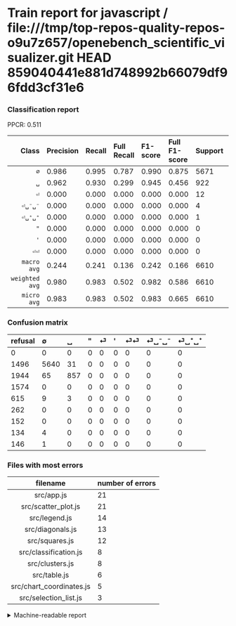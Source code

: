 # Train report for javascript / file:///tmp/top-repos-quality-repos-o9u7z657/openebench_scientific_visualizer.git HEAD 859040441e881d748992b66079df96fdd3cf31e6

### Classification report

PPCR: 0.511

| Class | Precision | Recall | Full Recall | F1-score | Full F1-score | Support | Full Support | PPCR |
|------:|:----------|:-------|:------------|:---------|:---------|:--------|:-------------|:-----|
| `∅` | 0.986| 0.995| 0.787| 0.990| 0.875| 5671| 7167| 0.791 |
| `␣` | 0.962| 0.930| 0.299| 0.945| 0.456| 922| 2866| 0.322 |
| `⏎` | 0.000| 0.000| 0.000| 0.000| 0.000| 12| 627| 0.019 |
| `⏎␣⁻␣⁻` | 0.000| 0.000| 0.000| 0.000| 0.000| 4| 138| 0.029 |
| `⏎␣⁺␣⁺` | 0.000| 0.000| 0.000| 0.000| 0.000| 1| 147| 0.007 |
| `"` | 0.000| 0.000| 0.000| 0.000| 0.000| 0| 1574| 0.000 |
| `'` | 0.000| 0.000| 0.000| 0.000| 0.000| 0| 262| 0.000 |
| `⏎⏎` | 0.000| 0.000| 0.000| 0.000| 0.000| 0| 152| 0.000 |
| `macro avg` | 0.244| 0.241| 0.136| 0.242| 0.166| 6610| 12933| 0.511 |
| `weighted avg` | 0.980| 0.983| 0.502| 0.982| 0.586| 6610| 12933| 0.511 |
| `micro avg` | 0.983| 0.983| 0.502| 0.983| 0.665| 6610| 12933| 0.511 |

### Confusion matrix

|refusal|  ∅| ␣| "| ⏎| '| ⏎⏎| ⏎␣⁻␣⁻| ⏎␣⁺␣⁺| 
|:---|:---|:---|:---|:---|:---|:---|:---|:---|
|0 |0 |0 |0 |0 |0 |0 |0 |0 |
|1496 |5640 |31 |0 |0 |0 |0 |0 |0 |
|1944 |65 |857 |0 |0 |0 |0 |0 |0 |
|1574 |0 |0 |0 |0 |0 |0 |0 |0 |
|615 |9 |3 |0 |0 |0 |0 |0 |0 |
|262 |0 |0 |0 |0 |0 |0 |0 |0 |
|152 |0 |0 |0 |0 |0 |0 |0 |0 |
|134 |4 |0 |0 |0 |0 |0 |0 |0 |
|146 |1 |0 |0 |0 |0 |0 |0 |0 |

### Files with most errors

| filename | number of errors|
|:----:|:-----|
| src/app.js | 21 |
| src/scatter_plot.js | 21 |
| src/legend.js | 14 |
| src/diagonals.js | 13 |
| src/squares.js | 12 |
| src/classification.js | 8 |
| src/clusters.js | 8 |
| src/table.js | 6 |
| src/chart_coordinates.js | 5 |
| src/selection_list.js | 3 |

<details>
    <summary>Machine-readable report</summary>
```json
{
  "cl_report": {"\"": {"f1-score": 0.0, "precision": 0.0, "recall": 0.0, "support": 0}, "\u0027": {"f1-score": 0.0, "precision": 0.0, "recall": 0.0, "support": 0}, "macro avg": {"f1-score": 0.2419670974480958, "precision": 0.24350337809130138, "recall": 0.2405043345697236, "support": 6610}, "micro avg": {"f1-score": 0.9829046898638427, "precision": 0.9829046898638427, "recall": 0.9829046898638427, "support": 6610}, "weighted avg": {"f1-score": 0.9815257783754333, "precision": 0.9802541773774609, "recall": 0.9829046898638427, "support": 6610}, "\u2205": {"f1-score": 0.9903424056189639, "precision": 0.9861863962231159, "recall": 0.9945335919590901, "support": 5671}, "\u23ce": {"f1-score": 0.0, "precision": 0.0, "recall": 0.0, "support": 12}, "\u23ce\u23ce": {"f1-score": 0.0, "precision": 0.0, "recall": 0.0, "support": 0}, "\u23ce\u2423\u207a\u2423\u207a": {"f1-score": 0.0, "precision": 0.0, "recall": 0.0, "support": 1}, "\u23ce\u2423\u207b\u2423\u207b": {"f1-score": 0.0, "precision": 0.0, "recall": 0.0, "support": 4}, "\u2423": {"f1-score": 0.9453943739658026, "precision": 0.9618406285072951, "recall": 0.9295010845986985, "support": 922}},
  "cl_report_full": {"\"": {"f1-score": 0.0, "precision": 0.0, "recall": 0.0, "support": 1574}, "\u0027": {"f1-score": 0.0, "precision": 0.0, "recall": 0.0, "support": 262}, "macro avg": {"f1-score": 0.16644796028942982, "precision": 0.24350337809130138, "recall": 0.13574539636628336, "support": 12933}, "micro avg": {"f1-score": 0.6648928004912245, "precision": 0.9829046898638427, "recall": 0.5023583082038197, "support": 12933}, "weighted avg": {"f1-score": 0.5861964939054849, "precision": 0.7596561619912611, "recall": 0.5023583082038197, "support": 12933}, "\u2205": {"f1-score": 0.8753686171038336, "precision": 0.9861863962231159, "recall": 0.7869401423189619, "support": 7167}, "\u23ce": {"f1-score": 0.0, "precision": 0.0, "recall": 0.0, "support": 627}, "\u23ce\u23ce": {"f1-score": 0.0, "precision": 0.0, "recall": 0.0, "support": 152}, "\u23ce\u2423\u207a\u2423\u207a": {"f1-score": 0.0, "precision": 0.0, "recall": 0.0, "support": 147}, "\u23ce\u2423\u207b\u2423\u207b": {"f1-score": 0.0, "precision": 0.0, "recall": 0.0, "support": 138}, "\u2423": {"f1-score": 0.45621506521160504, "precision": 0.9618406285072951, "recall": 0.299023028611305, "support": 2866}},
  "ppcr": 0.5110956467950205
}
```
</details>
